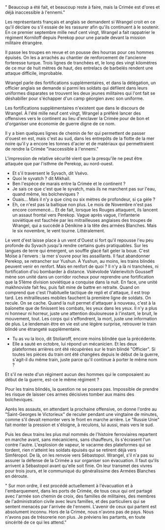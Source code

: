 " Beaucoup a été fait, et beaucoup reste à faire, mais la Crimée est d'ores et déjà inaccessible à l'ennemi."

Les représentants français et anglais se demandent si Wrangel croit en ce qu'il déclare ou s'il essaie de les rassurer afin qu'ils continuent à le soutenir. 
En ce premier septembre mille neuf cent vingt, Wrangel a fait rappatrier le régiment Korniloff depuis Perekop pour une parade devant la mission militaire étrangère. 

Il passe les troupes en revue et on pousse des hourras pour ces hommes épuisés. On les a arrachés au chantier de renforcement de l'ancienne forteresse turque. Trois lignes de tranchées et, le long des vingt kilomètres de ce mur de huit mètres de haut, des entrelacs de barbelés rendent une attaque difficile, improbable. 

Wrangel parle des fortifications supplémentaires, et dans la délégation, un officier anglais se demande si parmi les soldats qui défilent dans leurs uniformes disparates se trouvent les deux jeunes militaires qui l'ont fait se déshabiller pour s'échapper d'un camp géorgien avec son uniforme. 

Les fortifications supplémentaires n'existent que dans le discours de Wrangel. À l'été mille neuf cent vingt, Wrangel a préféré lancer des offensives vers le continent au lieu d'enclaver la Crimée pour de bon et d'organiser une économie de guerre digne de ce nom. 

Il y a bien quelques lignes de chemin de fer qui permettent de passer d'ouest en est, mais c'est au sud, dans les entrepôts de la flotte de la mer noire qu'il y a encore les tonnes d'acier et de matériaux qui permettraient de rendre la Crimée "inaccessible à l'ennemi."

L'impression de relative sécurité vient que la presqu'ile ne peut être attaquée que par l'isthme de Perekop, au nord-ouest. 
- Et s'il traversent le Syvach, dit Vsévo. 
- Quoi le syvatch ? dit Mikhaïl.
- Ben l'espèce de marais entre la Crimée et le continent ? 
- Je sais ce que c'est que le syvatch, mais ils ne marchent pas sur l'eau, quand même, les bolcheviques ? 
- Ouais... Mais il n'y a que cinq ou six mètres de profondeur, si ça gèle ? 
- Eh, ce n'est pas la baltique non plus. Le mois de Novembre n'est pas encore commencé...
Et de fait, lorsque les Rouges attaquent, ils lancent un assaut frontal vers Perekop. 
Vague après vague, l'infanterie soviétique est fauchée par les mitrailleuses anglaises des troupes de Wrangel, qui a succédé à Dénikine à la tête des armées Blanches. 
Mais le six novembre, le vent tourne. Littéralement. 

Le vent d'est laisse place à un vent d'Ouest si fort qu'il repousse l'eu peu profonde du Syvach jusqu'à rendre certains gués pratiquables. Sur les langues de terre qui émergent, un souffle glacé fait geler la boue. C'est Moïse à l'envers : la mer s'ouvre pour les assaillants. 
Il faut abandonner Perekop, se retrancher sur Yushun. À Yushun, au moins, les trains blindés peuvent venir en renfort. Mais en renfort de quoi ? Il n'y a là ni tranchées, ni fortification d'où bombarder à distance. 
Vsiévolode Valerievitch Gousseff mène son unité dans un corridor rocheux pour reprendre une fortification que la 51ème division soviétique a conquise dans la nuit. 
En face, une unité makhnoviste fait feu, puis fait mine de battre en retraite. Quand on comprend que c'est l'habituelle tactique de repli et d'attaque, il est trop tard. Les mitrailleuses mobiles fauchent la première ligne de soldats. On recule. On se cache. Quand la nuit permet d'attaquer à nouveau, c'est à la baïonette que de finissent les combats, les yeux dans les yeux. 
Il n'y a plus ni honneur ni horreur, juste une attention douloureuse à l'instant, le bruit, le mouvement, tout. Les corps qui s'effondrent, la mort, juste une information de plus. 
Le lendemain être en vie est une légère surprise, retrouver le train blindé une étrangeté supplémentaire. 
- Tu as vu la loco, dit Stoliaroff, encore moins blindée que la précédente. 
- Elle a sauté en octobre, lui répond un mécanicien. Et les deux plateformes arrières ont été récupérées sur le train blindé "Officier". 
Si toutes les pièces du train ont été changées depuis le début de la guerre, s'agit-il du même train, juste parce qu'il continue à porter le même nom ? 

Et s'il ne reste d'un régiment aucun des hommes qui le composaient au début de la guerre, est-ce le même régiment ? 

Pour les trains blindés, la question ne se posera pas. Impossible de prendre les risque de laisser ces armes décisives
tomber aux mains des bolcheviques. 

Après les assauts, en attendant la prochaine offensive, on donne l'ordre au "Saint-Georges le Victorieux" de reculer pendant une vingtaine de minutes, comme s'il devait remonter vers le front en marche arrière. Le "Russie Unie" fait monter la pression et s'éloigne, à reculons, lui aussi, mais vers le sud. 

Puis les deux trains les plus mal nommés de l'histoire ferroviaires repartent en marche avant, sans mécaniciens, sans chauffeurs, ils s'écrasent l'un contre l'autre. L'explosion de vapeur, le vacarme des plateformes qui se tordent, rien n'atteint les soldats épuisés qui se retirent déjà vers Simféropol. 
De là, on les renvoie vers Sébastopol. Wrangel, s'il n'a pas su assurer la défense de la Crimée a sur organiser son évacuation.  Il faut qu'ils arrivent à Sébastopol avant qu'elle soit finie. On leur transmet des vivres pour trois jours, et le communiqué du généralissime des Armées Blanches en déroute. 


" Sur mon ordre, il est procédé actuellement à l'évacuation et à l'embarquement, dans les ports de Crimée, de tous ceux qui ont partagé avec l'armée son chemin de croix, des familles de militaires, des membres de l'administration civile avec leurs familles, et des particuliers qui se sentent menacés par l'arrivée de l'ennemi. L'avenir de ceux qui partent est absolument inconnu. Hors de la Crimée, nous n'avons pas de pays. Nous n'avons pas de trésorerie non plus. Je préviens les partants, en toute sincérité de ce qui les attend."


